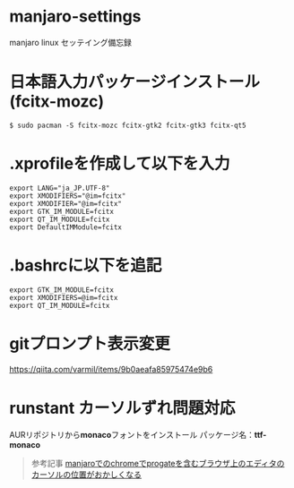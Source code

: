 # manjaro-settings
manjaro linux セッテイング備忘録

# 日本語入力パッケージインストール(fcitx-mozc)
```
$ sudo pacman -S fcitx-mozc fcitx-gtk2 fcitx-gtk3 fcitx-qt5
```

# .xprofileを作成して以下を入力
```
export LANG="ja_JP.UTF-8"
export XMODIFIERS="@im=fcitx"
export XMODIFIER="@im=fcitx"
export GTK_IM_MODULE=fcitx
export QT_IM_MODULE=fcitx
export DefaultIMModule=fcitx
```

# .bashrcに以下を追記
```
export GTK_IM_MODULE=fcitx
export XMODIFIERS=@im=fcitx
export QT_IM_MODULE=fcitx
```

# gitプロンプト表示変更
https://qiita.com/varmil/items/9b0aeafa85975474e9b6

# runstant カーソルずれ問題対応
AURリポジトリから**monaco**フォントをインストール
パッケージ名：**ttf-monaco**

>参考記事
[manjaroでのchromeでprogateを含むブラウザ上のエディタのカーソルの位置がおかしくなる](https://qiita.com/kawadumax/items/8bbbc042c6f17407847e)
